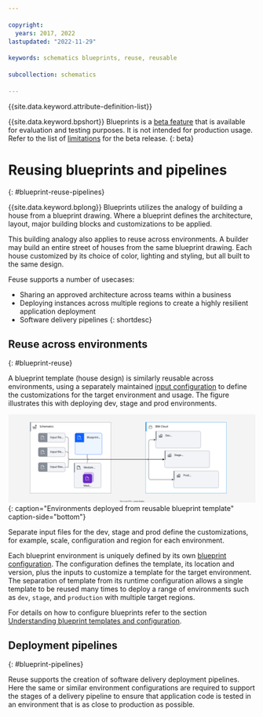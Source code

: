 ```yaml
---

copyright:
  years: 2017, 2022
lastupdated: "2022-11-29"

keywords: schematics blueprints, reuse, reusable

subcollection: schematics

---
```


{{site.data.keyword.attribute-definition-list}}

{{site.data.keyword.bpshort}} Blueprints is a [beta feature](/docs/schematics?topic=schematics-bp-beta-limitations) that is available for evaluation and testing purposes. It is not intended for production usage. Refer to the list of [limitations](/docs/schematics?topic=schematics-bp-beta-limitations#sc-bp-beta-limitation) for the beta release.
{: beta}

# Reusing blueprints and pipelines
{: #blueprint-reuse-pipelines}

{{site.data.keyword.bplong}} Blueprints utilizes the analogy of building a house from a blueprint drawing. Where a blueprint defines the architecture, layout, major building blocks and customizations to be applied.  

This building analogy also applies to reuse across environments. A builder may build an entire street of houses from the same blueprint drawing. Each house customized by its choice of color, lighting and styling, but all built to the same design.    

Feuse supports a number of usecases:
- Sharing an approved architecture across teams within a business
- Deploying instances across multiple regions to create a highly resilient application deployment
- Software delivery pipelines
{: shortdesc} 

## Reuse across environments
{: #blueprint-reuse} 

A blueprint template (house design) is similarly reusable across environments, using a separately maintained [input configuration](/docs/schematics?topic=schematics-glossary#bpi1) to define the customizations for the target environment and usage. The figure illustrates this with deploying dev, stage and prod environments. 

![Environments deployed from reusable blueprint template](/images/new/bp-reuse.svg){: caption="Environments deployed from reusable blueprint template" caption-side="bottom"}

Separate input files for the dev, stage and prod define the customizations, for example, scale, configuration and region for each environment.    

Each blueprint environment is uniquely defined by its own [blueprint configuration](/docs/schematics?topic=schematics-glossary#bpb3). The configuration defines the template, its location and version, plus the inputs to customize a template for the target environment. The separation of template from its runtime configuration allows a single template to be reused many times to deploy a range of environments such as `dev`, `stage`, and `production` with multiple target regions. 

For details on how to configure blueprints refer to the section [Understanding blueprint templates and configuration](/docs/schematics?topic=schematics-blueprint-templates).  

## Deployment pipelines
{: #blueprint-pipelines} 

Reuse supports the creation of software delivery deployment pipelines. Here the same or similar environment configurations are required to support the stages of a delivery pipeline to ensure that application code is tested in an environment that is as close to production as possible. 
